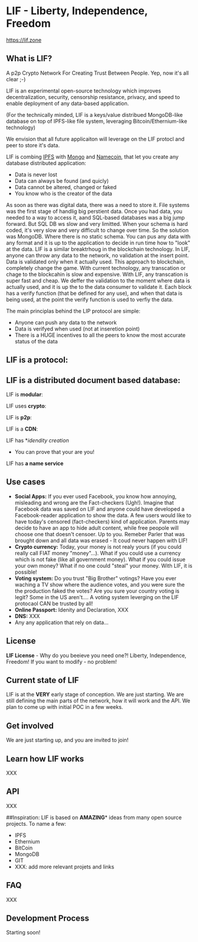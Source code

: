 LIF - Liberty, Independence, Freedom
====================================
https://lif.zone

## What is LIF?

A p2p Crypto Network For Creating Trust Between People. Yep, now it's all clear ;-)

LIF is an experimental open-source technology which improves decentralization, security, censorship resistance, privacy, and speed to enable deployment of any data-based application.

(For the technically minded, LIF is a keys/value distribued MongoDB-like database on top of IPFS-like file system, leveraging Bitcoin/Ethernium-like technology)

We envision that all future applicaiton will leverage on the LIF protocl and peer to store it's data.

LIF is combing [IPFS](https://raw.githubusercontent.com/ipfs/ipfs/) with [Mongo](https://github.com/mongodb/mongo) and [Namecoin](https://www.namecoin.org/), that let you create any database distributed application:
- Data is never lost
- Data can always be found (and quicly)
- Data cannot be altered, changed or faked
- You know who is the creator of the data

As soon as there was digital data, there was a need to store it. File systems was the first stage of handlig big perstient data. Once you had data, you needed to a way to access it, aand SQL-based databases was a big jump forward. But SQL DB ws slow and very limitted. When your schema is hard coded, it's very slow and very difficult to change over time.
So the solution was MongoDB. Where there is no static schema. You can pus any data with any format and it is up to the application to decide in run time how to "look" at the data. LIF is a similar breaktrhoug in the blockchain technology. In LIF, anyone can throw any data to the network, no validation at the insert point. Data is validated only when it actually used. This approach to blockchain, completely change the game. With current technology, any transcation or chage to the blockcahin is slow and expensive. With LIF, any transcation is super fast and cheap. We deffer the validation to the moment where data is actually used, and it is up the to the data consumer to validate it. Each block has a verify function (that be defined for any use), and when that data is being used, at the point the verify function is used to verfiy the data.

The main principlas behind the LIP protocol are simple:
- Anyone can push any data to the network
- Data is verifyed when used (not at inseretion point)
- There is a HUGE incentives to all the peers to know the most accurate status of the data

LIF is a **protocol**:
-

LIF is a **distributed document based database**:
-

LIF is **modular**:

LIF uses **crypto**:

LIF is **p2p**:

LIF is a **CDN**:

LIF has **idendity creation*
- You can prove that your are you!

LIF has **a name service**

## Use cases

- **Social Apps:** If you ever used Facebook, you know how annoying, misleading and wrong are the Fact-checkers (Ugh!). Imagine that Facebook data was saved on LIF and anyone could have developed a Facebook-reader application to show the data. A few users would like to have today's censored (fact-checkers) kind of application. Parents may decide to have an app to hide adult content, while free peopole will choose one that doesn't censoer. Up to you. Remeber Parler that was brought down and all data was erased - It coud never happen with LIF!
- **Crypto currency:** Today, your money is not realy yours (if you could really call FIAT money "money"...). What if you could use a currency which is not fake (like all government money). What if you could issue your own money? What if no one could "steal" your money. With LIF, it is possible!
- **Voting system:** Do you trust "Big Brother" votings? Have you ever waching a TV show where the audience votes, and you were sure the the production faked the votes? Are you sure your country voting is legit? Some in the US aren't.... A voting system leverging on the LIF protocaol CAN be trusted by all!
- **Online Passport:** Idenity and Declaration, XXX
- **DNS:** XXX
- Any any application that rely on data...

## License

**LIF License** - Why do you beeieve you need one?! Liberty, Independence, Freedom!
If you want to modify - no problem!

## Current state of LIF

LIF is at the **VERY** early stage of conception. We are just starting. We are still defining the main parts
of the network, how it will work and the API. We plan to come up with initial POC in a few weeks.

## Get involved

We are just starting up, and you are invited to join!

## Learn how LIF works

XXX

## API

XXX

##Inspiration:
LIF is based on **AMAZING*** ideas from many open source projects. To name a few:
- IPFS
- Ethernium
- BitCoin
- MongoDB
- GIT
- XXX: add more relevant projets and links

## FAQ

XXX

## Development Process

Starting soon! 

